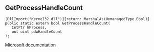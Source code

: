## GetProcessHandleCount

```
[DllImport("Kernel32.dll")][return: MarshalAs(UnmanagedType.Bool)]
public static extern bool GetProcessHandleCount(
   IntPtr hProcess,
   out uint pdwHandleCount
);
```

[Microsoft documentation](https://docs.microsoft.com/en-us/windows/win32/api/processthreadsapi/nf-processthreadsapi-getprocesshandlecount)
